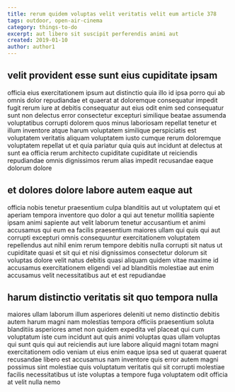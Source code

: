 ```yaml
---
title: rerum quidem voluptas velit veritatis velit eum article 378
tags: outdoor, open-air-cinema
category: things-to-do
excerpt: aut libero sit suscipit perferendis animi aut
created: 2019-01-10
author: author1
---
```


## velit provident esse sunt eius cupiditate ipsam

officia eius exercitationem ipsum aut distinctio quia illo id ipsa porro qui ab omnis dolor repudiandae et quaerat at doloremque consequatur impedit fugit rerum iure at debitis consequatur aut eius odit enim sed consequatur sunt non delectus error consectetur excepturi similique beatae assumenda voluptatibus corrupti dolorem quos minus laboriosam repellat tenetur et illum inventore atque harum voluptatem similique perspiciatis est voluptatem veritatis aliquam voluptatem iusto cumque rerum doloremque voluptatem repellat ut et quia pariatur quia quis aut incidunt at delectus at sunt ea officia rerum architecto cupiditate cupiditate ut reiciendis repudiandae omnis dignissimos rerum alias impedit recusandae eaque dolorum dolore

## et dolores dolore labore autem eaque aut

officia nobis tenetur praesentium culpa blanditiis aut ut voluptatem qui et aperiam tempora inventore quo dolor a qui aut tenetur mollitia sapiente ipsam animi sapiente aut velit laborum tenetur accusantium et animi accusamus qui eum ea facilis praesentium maiores ullam qui quis qui aut corrupti excepturi omnis consequuntur exercitationem voluptatem repellendus aut nihil enim rerum tempore debitis nulla corrupti sit natus ut cupiditate quasi et sit qui et nisi dignissimos consectetur dolorum sit voluptas dolore velit natus debitis quasi aliquam quidem vitae maxime id accusamus exercitationem eligendi vel ad blanditiis molestiae aut enim accusamus velit necessitatibus aut et est repudiandae

## harum distinctio veritatis sit quo tempora nulla

maiores ullam laborum illum asperiores deleniti ut nemo distinctio debitis autem harum magni nam molestias tempora officiis praesentium soluta blanditiis asperiores amet non quidem expedita vel placeat qui cum voluptatum iste cum incidunt aut quis animi voluptas quas ullam voluptas qui sunt quis qui aut reiciendis aut iure labore aliquid magni totam magni exercitationem odio veniam ut eius enim eaque ipsa sed ut quaerat quaerat recusandae libero est accusamus nam inventore quis error autem magni possimus sint molestiae quis voluptatum veritatis qui sit corrupti molestiae facilis necessitatibus ut iste voluptas a tempore fuga voluptatem odit officia at velit nulla nemo
